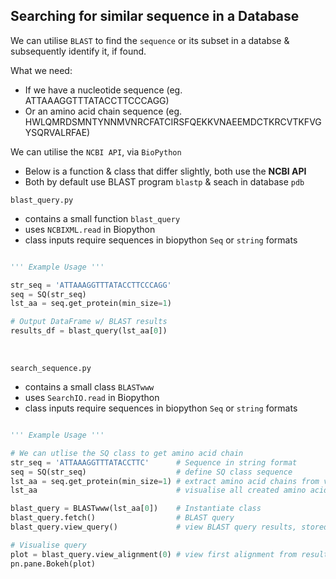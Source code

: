 ## Searching for similar sequence in a Database

We can utilise <code>BLAST</code> to find the <code>sequence</code> or its subset in a databse & subsequently identify it, if found.


What we need:

- If we have a nucleotide sequence (eg. ATTAAAGGTTTATACCTTCCCAGG)
- Or an amino acid chain sequence (eg. HWLQMRDSMNTYNNMVNRCFATCIRSFQEKKVNAEEMDCTKRCVTKFVGYSQRVALRFAE)

We can utilise the <code>NCBI API</code>, via <code>BioPython</code>

- Below is a function & class that differ slightly, both use the **NCBI API**
- Both by default use BLAST program <code>blastp</code> & seach in database <code>pdb</code>

<code>blast_query.py</code>
- contains a small function <code>blast_query</code>
- uses <code>NCBIXML.read</code> in Biopython
- class inputs require sequences in biopython <code>Seq</code> or <code>string</code> formats

```python

''' Example Usage '''

str_seq = 'ATTAAAGGTTTATACCTTCCCAGG'
seq = SQ(str_seq)
lst_aa = seq.get_protein(min_size=1)

# Output DataFrame w/ BLAST results
results_df = blast_query(lst_aa[0])

```

<br>

<code>search_sequence.py</code>
- contains a small class <code>BLASTwww</code>
- uses <code>SearchIO.read</code> in Biopython
- class inputs require sequences in biopython <code>Seq</code> or <code>string</code> formats

```python

''' Example Usage '''

# We can utlise the SQ class to get amino acid chain
str_seq = 'ATTAAAGGTTTATACCTTC'      # Sequence in string format
seq = SQ(str_seq)                    # define SQ class sequence
lst_aa = seq.get_protein(min_size=1) # extract amino acid chains from via translation
lst_aa                               # visualise all created amino acid chains

blast_query = BLASTwww(lst_aa[0])    # Instantiate class
blast_query.fetch()                  # BLAST query
blast_query.view_query()             # view BLAST query results, stored in DataFrame

# Visualise query
plot = blast_query.view_alignment(0) # view first alignment from results dataframe
pn.pane.Bokeh(plot)

```
